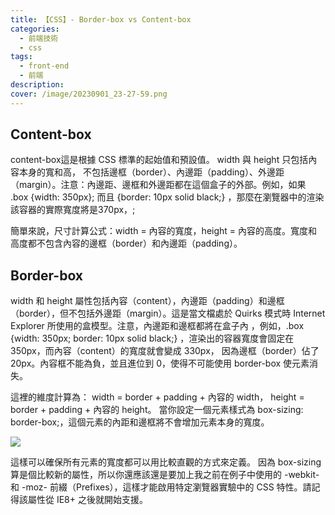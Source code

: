 ```yaml
---
title: 【CSS】- Border-box vs Content-box
categories: 
  - 前端技術
  - css
tags: 
  - front-end
  - 前端
description:
cover: /image/20230901_23-27-59.png
---
```


## Content-box
content-box這是根據 CSS 標準的起始值和預設值。 width  與  height 只包括內容本身的寬和高， 不包括邊框（border）、內邊距（padding）、外邊距（margin）。注意：內邊距、邊框和外邊距都在這個盒子的外部。例如，如果 .box {width: 350px}; 而且 {border: 10px solid black;} ，那麼在瀏覽器中的渲染該容器的實際寬度將是370px，;

簡單來說，尺寸計算公式：width = 內容的寬度，height = 內容的高度。寬度和高度都不包含內容的邊框（border）和內邊距（padding）。

## Border-box
width 和 height 屬性包括內容（content），內邊距（padding）和邊框（border），但不包括外邊距（margin）。這是當文檔處於 Quirks 模式時 Internet Explorer 所使用的盒模型。注意，內邊距和邊框都將在盒子內 ，例如，.box {width: 350px; border: 10px solid black;} ，渲染出的容器寬度會固定在 350px，而內容（content）的寬度就會變成 330px， 因為邊框（border）佔了20px。內容框不能為負，並且進位到 0，使得不可能使用 border-box 使元素消失。

這裡的維度計算為：
width = border + padding + 內容的  width，
height = border + padding + 內容的 height。 
當你設定一個元素樣式為 box-sizing: border-box;，這個元素的內距和邊框將不會增加元素本身的寬度。

![](/image/20230901_23-27-59.png)


這樣可以確保所有元素的寬度都可以用比較直觀的方式來定義。
因為 box-sizing 算是個比較新的屬性，所以你還應該還是要加上我之前在例子中使用的 -webkit- 和 -moz- 前綴（Prefixes），這樣才能啟用特定瀏覽器實驗中的 CSS 特性。請記得該屬性從 IE8+ 之後就開始支援。